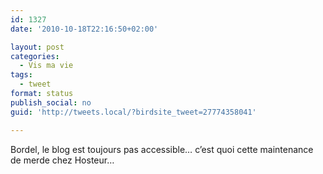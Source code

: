 ```yaml
---
id: 1327
date: '2010-10-18T22:16:50+02:00'

layout: post
categories:
  - Vis ma vie
tags:
  - tweet
format: status
publish_social: no
guid: 'http://tweets.local/?birdsite_tweet=27774358041'

---
```


Bordel, le blog est toujours pas accessible… c’est quoi cette maintenance de merde chez Hosteur…